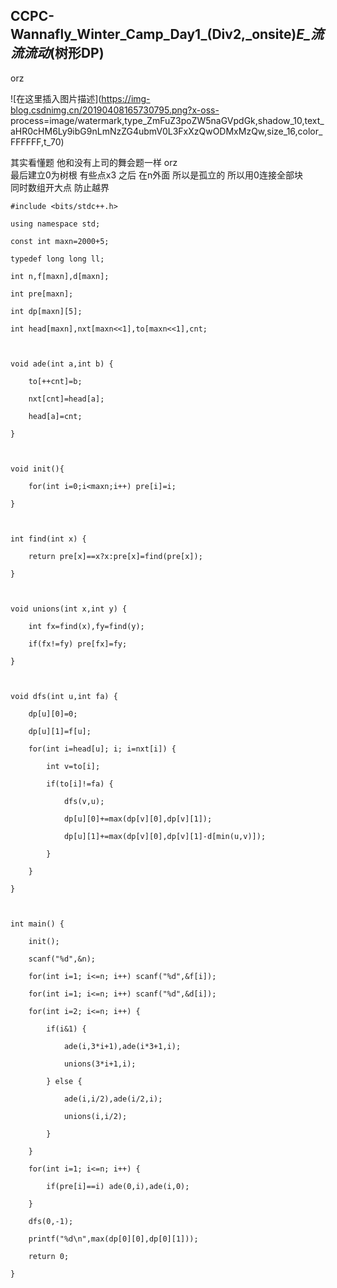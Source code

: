 ## CCPC-Wannafly_Winter_Camp_Day1_(Div2,_onsite)_E_流流流动_(树形DP)

orz

![在这里插入图片描述](https://img-blog.csdnimg.cn/20190408165730795.png?x-oss-
process=image/watermark,type_ZmFuZ3poZW5naGVpdGk,shadow_10,text_aHR0cHM6Ly9ibG9nLmNzZG4ubmV0L3FxXzQwODMxMzQw,size_16,color_FFFFFF,t_70)

其实看懂题 他和没有上司的舞会题一样 orz  
最后建立0为树根 有些点x3 之后 在n外面 所以是孤立的 所以用0连接全部块  
同时数组开大点 防止越界

    
    
    #include <bits/stdc++.h>
    using namespace std;
    const int maxn=2000+5;
    typedef long long ll;
    int n,f[maxn],d[maxn];
    int pre[maxn];
    int dp[maxn][5];
    int head[maxn],nxt[maxn<<1],to[maxn<<1],cnt;
    
    void ade(int a,int b) {
    	to[++cnt]=b;
    	nxt[cnt]=head[a];
    	head[a]=cnt;
    }
    
    void init(){
    	for(int i=0;i<maxn;i++) pre[i]=i;
    }
    
    int find(int x) {
    	return pre[x]==x?x:pre[x]=find(pre[x]);
    }
    
    void unions(int x,int y) {
    	int fx=find(x),fy=find(y);
    	if(fx!=fy) pre[fx]=fy;
    }
    
    void dfs(int u,int fa) {
    	dp[u][0]=0;
    	dp[u][1]=f[u];
    	for(int i=head[u]; i; i=nxt[i]) {
    		int v=to[i];
    		if(to[i]!=fa) {
    			dfs(v,u);
    			dp[u][0]+=max(dp[v][0],dp[v][1]);
    			dp[u][1]+=max(dp[v][0],dp[v][1]-d[min(u,v)]);
    		}
    	}
    }
    
    int main() {
    	init();
    	scanf("%d",&n);
    	for(int i=1; i<=n; i++) scanf("%d",&f[i]);
    	for(int i=1; i<=n; i++) scanf("%d",&d[i]);
    	for(int i=2; i<=n; i++) {
    		if(i&1) { 
    			ade(i,3*i+1),ade(i*3+1,i);
    			unions(3*i+1,i);
    		} else { 
    			ade(i,i/2),ade(i/2,i);
    			unions(i,i/2);
    		}
    	}
    	for(int i=1; i<=n; i++) {
    		if(pre[i]==i) ade(0,i),ade(i,0);
    	}
    	dfs(0,-1);
    	printf("%d\n",max(dp[0][0],dp[0][1]));
    	return 0;
    }
    

